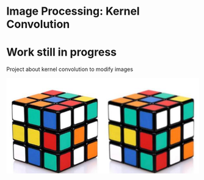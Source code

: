 # Image Processing: Kernel Convolution

# Work still in progress

Project about kernel convolution to modify images

<p align="center">
  <img src="https://github.com/dario-marvin/ImageProcessing-KernelConvolution/blob/master/rubik_Blur.jpg">
</p>
